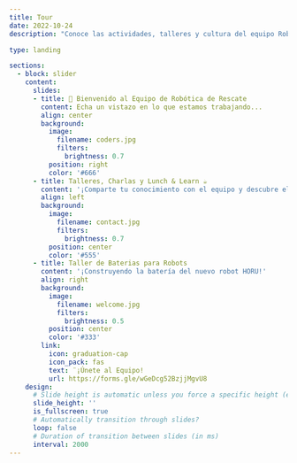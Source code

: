```yaml
---
title: Tour
date: 2022-10-24
description: "Conoce las actividades, talleres y cultura del equipo RoboRescue UMA."

type: landing

sections:
  - block: slider
    content:
      slides:
      - title: 👋 Bienvenido al Equipo de Robótica de Rescate
        content: Echa un vistazo en lo que estamos trabajando...
        align: center
        background:
          image:
            filename: coders.jpg
            filters:
              brightness: 0.7
          position: right
          color: '#666'
      - title: Talleres, Charlas y Lunch & Learn ☕️
        content: '¡Comparte tu conocimiento con el equipo y descubre el excitante mundo de la robótica con nosotros!'
        align: left
        background:
          image:
            filename: contact.jpg
            filters:
              brightness: 0.7
          position: center
          color: '#555'
      - title: Taller de Baterias para Robots
        content: '¡Construyendo la batería del nuevo robot HORU!'
        align: right
        background:
          image:
            filename: welcome.jpg
            filters:
              brightness: 0.5
          position: center
          color: '#333'
        link:
          icon: graduation-cap
          icon_pack: fas
          text: ¨¡Únete al Equipo!
          url: https://forms.gle/wGeDcg52BzjjMgvU8
    design:
      # Slide height is automatic unless you force a specific height (e.g. '400px')
      slide_height: ''
      is_fullscreen: true
      # Automatically transition through slides?
      loop: false
      # Duration of transition between slides (in ms)
      interval: 2000
---
```

